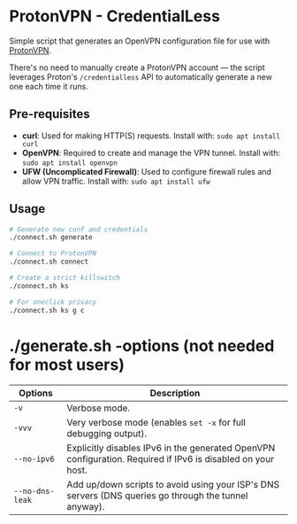 # ProtonVPN - CredentialLess

Simple script that generates an OpenVPN configuration file for use with [ProtonVPN](https://protonvpn.com/).

There's no need to manually create a ProtonVPN account — the script leverages Proton's `/credentialless` API to automatically generate a new one each time it runs.

## Pre-requisites

- **curl**: Used for making HTTP(S) requests. Install with:  ``` sudo apt install curl ```
- **OpenVPN**: Required to create and manage the VPN tunnel. Install with: ``` sudo apt install openvpn ```
- **UFW (Uncomplicated Firewall)**: Used to configure firewall rules and allow VPN traffic. Install with: ``` sudo apt install ufw ```

## Usage

```bash
# Generate new conf and credentials
./connect.sh generate

# Connect to ProtonVPN
./connect.sh connect

# Create a strict killswitch
./connect.sh ks

# For oneclick privacy
./connect.sh ks g c
```
# ./generate.sh -options (not needed for most users)
| Options           | Description                                                                                                    |
| ----------------- | -------------------------------------------------------------------------------------------------------------- |
| `-v`              | Verbose mode.                                                                                                  |
| `-vvv`            | Very verbose mode (enables `set -x` for full debugging output).                                                |
| `--no-ipv6`       | Explicitly disables IPv6 in the generated OpenVPN configuration. Required if IPv6 is disabled on your host.    |
| `--no-dns-leak`   | Add up/down scripts to avoid using your ISP's DNS servers (DNS queries go through the tunnel anyway).          |

